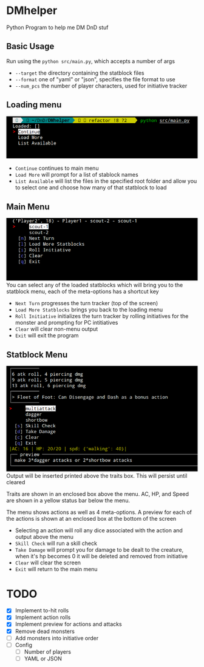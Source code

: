 # DMhelper
Python Program to help me DM DnD stuf

## Basic Usage
Run using the `python src/main.py`, which accepts a number of args
- `--target` the directory containing the statblock files
- `--format` one of "yaml" or "json", specifies the file format to use
- `--num_pcs` the number of player characters, used for initiative tracker

## Loading menu
![loading menu image](docs/loading-menu.png)
- `Continue` continues to main menu
- `Load More` will prompt for a list of stablock names
- `List Available` will list the files in the specified root folder and allow you to select one and choose how many of that statblock to load

## Main Menu
![main menu image](docs/main-menu.png)
You can select any of the loaded statblocks which will bring you to the statblock menu,
each of the meta-options has a shortcut key
- `Next Turn` progresses the turn tracker (top of the screen)
- `Load More Statblocks` brings you back to the loading menu
- `Roll Initiative` initializes the turn tracker by rolling initiatives for the monster and prompting for PC intitiatives
- `Clear` will clear non-menu output
- `Exit` will exit the program


## Statblock Menu
![statblock menu](docs/statblock-menu.png)
Output will be inserted printed above the traits box. This will persist until cleared

Traits are shown in an enclosed box above the menu. AC, HP, and Speed are shown in a yellow status bar below the menu.

The menu shows actions as well as 4 meta-options. A preview for each of the actions is shown at an enclosed box at the bottom of the screen
- Selecting an action will roll any dice associated with the action and output above the menu
- `Skill Check` will run a skill check
- `Take Damage` will prompt you for damage to be dealt to the creature, when it's hp becomes 0 it will be deleted and removed from initiative
- `Clear` will clear the screen
- `Exit` will return to the main menu

# TODO
- [x] Implement to-hit rolls
- [x] Implement action rolls
- [x] Implement preview for actions and attacks
- [x] Remove dead monsters
- [ ] Add monsters into initiative order
- [ ] Config
  - [ ] Number of players
  - [ ] YAML or JSON
